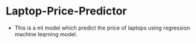 # Laptop-Price-Predictor
- This is a ml model which predict the price of laptops using regression machine leqrning model.
